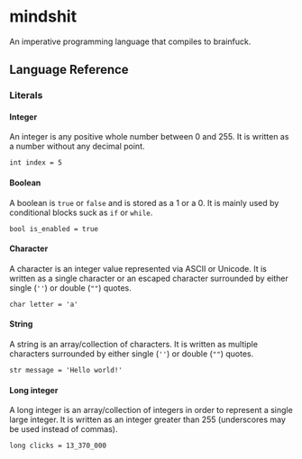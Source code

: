 # mindshit
An imperative programming language that compiles to brainfuck.

## Language Reference

### Literals

#### Integer

An integer is any positive whole number between 0 and 255. It is written as a number without any decimal point.

    int index = 5

#### Boolean

A boolean is `true` or `false` and is stored as a 1 or a 0. It is mainly used by conditional blocks suck as `if` or `while`.

    bool is_enabled = true

#### Character

A character is an integer value represented via ASCII or Unicode. It is written as a single character or an escaped character surrounded by either single (`''`) or double (`""`) quotes.

    char letter = 'a'

#### String

A string is an array/collection of characters. It is written as multiple characters surrounded by either single (`''`) or double (`""`) quotes.

    str message = 'Hello world!'

#### Long integer

A long integer is an array/collection of integers in order to represent a single large integer. It is written as an integer greater than 255 (underscores may be used instead of commas).

    long clicks = 13_370_000